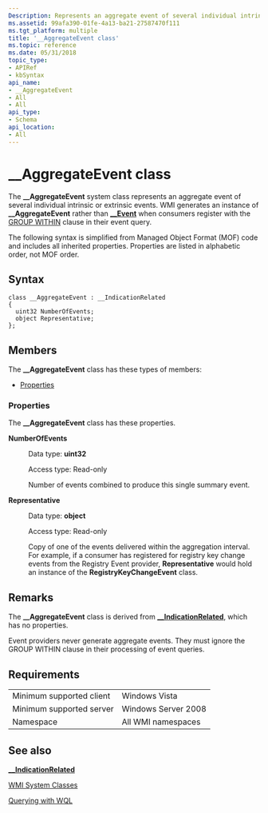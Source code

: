 ```yaml
---
Description: Represents an aggregate event of several individual intrinsic or extrinsic events.
ms.assetid: 99afa390-01fe-4a13-ba21-27587470f111
ms.tgt_platform: multiple
title: '__AggregateEvent class'
ms.topic: reference
ms.date: 05/31/2018
topic_type: 
- APIRef
- kbSyntax
api_name: 
- __AggregateEvent
- All
- All
api_type: 
- Schema
api_location: 
- All
---
```


# \_\_AggregateEvent class

The **\_\_AggregateEvent** system class represents an aggregate event of several individual intrinsic or extrinsic events. WMI generates an instance of **\_\_AggregateEvent** rather than [**\_\_Event**](--event.md) when consumers register with the [GROUP WITHIN](group-clause.md) clause in their event query.

The following syntax is simplified from Managed Object Format (MOF) code and includes all inherited properties. Properties are listed in alphabetic order, not MOF order.

## Syntax

``` syntax
class __AggregateEvent : __IndicationRelated
{
  uint32 NumberOfEvents;
  object Representative;
};
```

## Members

The **\_\_AggregateEvent** class has these types of members:

-   [Properties](#properties)

### Properties

The **\_\_AggregateEvent** class has these properties.

<dl> <dt>

**NumberOfEvents**
</dt> <dd> <dl> <dt>

Data type: **uint32**
</dt> <dt>

Access type: Read-only
</dt> </dl>

Number of events combined to produce this single summary event.

</dd> <dt>

**Representative**
</dt> <dd> <dl> <dt>

Data type: **object**
</dt> <dt>

Access type: Read-only
</dt> </dl>

Copy of one of the events delivered within the aggregation interval. For example, if a consumer has registered for registry key change events from the Registry Event provider, **Representative** would hold an instance of the **RegistryKeyChangeEvent** class.

</dd> </dl>

## Remarks

The **\_\_AggregateEvent** class is derived from [**\_\_IndicationRelated**](--indicationrelated.md), which has no properties.

Event providers never generate aggregate events. They must ignore the GROUP WITHIN clause in their processing of event queries.

## Requirements



|                                     |                                |
|-------------------------------------|--------------------------------|
| Minimum supported client<br/> | Windows Vista<br/>       |
| Minimum supported server<br/> | Windows Server 2008<br/> |
| Namespace<br/>                | All WMI namespaces<br/>  |



## See also

<dl> <dt>

[**\_\_IndicationRelated**](/windows/desktop/WmiSdk/--indicationrelated)
</dt> <dt>

[WMI System Classes](wmi-system-classes.md)
</dt> <dt>

[Querying with WQL](querying-with-wql.md)
</dt> </dl>

 

